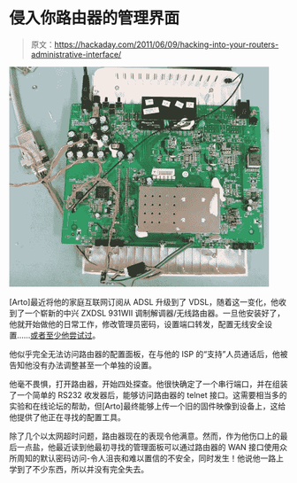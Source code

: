 # 侵入你路由器的管理界面

> 原文：<https://hackaday.com/2011/06/09/hacking-into-your-routers-administrative-interface/>

![zte_zxdsl_router_hack](img/c70f7bf84a02602c0c563ed5c62601bc.png "zte_zxdsl_router_hack")

[Arto]最近将他的家庭互联网订阅从 ADSL 升级到了 VDSL，随着这一变化，他收到了一个崭新的中兴 ZXDSL 931WII 调制解调器/无线路由器。一旦他安装好了，他就开始做他的日常工作，修改管理员密码，设置端口转发，配置无线安全设置……[或者至少他尝试过](http://amazingdiy.wordpress.com/2011/06/06/zxdsl-931wii-hacking/)。

他似乎完全无法访问路由器的配置面板，在与他的 ISP 的“支持”人员通话后，他被告知他没有办法调整甚至一个单独的设置。

他毫不畏惧，打开路由器，开始四处探查。他很快确定了一个串行端口，并在组装了一个简单的 RS232 收发器后，能够访问路由器的 telnet 接口。这需要相当多的实验和在线论坛的帮助，但[Arto]最终能够上传一个旧的固件映像到设备上，这给他提供了他正在寻找的配置工具。

除了几个以太网超时问题，路由器现在的表现令他满意。然而，作为他伤口上的最后一点盐，他最近读到他最初寻找的管理面板可以通过路由器的 WAN 接口使用众所周知的默认密码访问-令人沮丧和难以置信的不安全，同时发生！他说他一路上学到了不少东西，所以并没有完全失去。